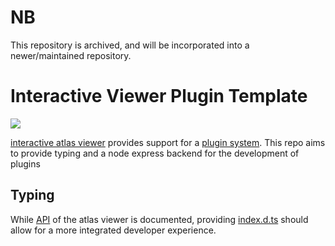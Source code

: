 # NB

This repository is archived, and will be incorporated into a newer/maintained repository.

# Interactive Viewer Plugin Template
![](https://github.com/fzj-inm1-bda/webjugex-iav-plugin/workflows/Unit%20Tests/badge.svg)

[interactive atlas viewer](https://github.com/HumanBrainProject/interactive-viewer) provides support for a [plugin system](https://github.com/HumanBrainProject/interactive-viewer/blob/master/src/plugin_examples/README.md). This repo aims to provide typing and a node express backend for the development of plugins

## Typing
While [API](https://github.com/HumanBrainProject/interactive-viewer/blob/master/src/plugin_examples/plugin_api.md) of the atlas viewer is documented, providing [index.d.ts](typings/index.d.ts) should allow for a more integrated developer experience.
